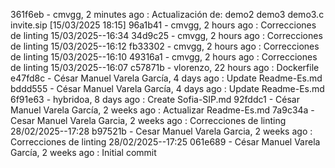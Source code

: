 361f6eb - cmvgg, 2 minutes ago : Actualización de: demo2 demo3 demo3.c invite.sip  [15/03/2025 18:15]
96a1b41 - cmvgg, 2 hours ago : Correcciones de linting 15/03/2025--16:34
34d9c25 - cmvgg, 2 hours ago : Correcciones de linting 15/03/2025--16:12
fb33302 - cmvgg, 2 hours ago : Correcciones de linting 15/03/2025--16:10
49316a1 - cmvgg, 2 hours ago : Correcciones de linting 15/03/2025--16:07
c57871b - vlorenzo, 22 hours ago : Dockerfile
e47fd8c - César Manuel Varela García, 4 days ago : Update Readme-Es.md
bddd555 - César Manuel Varela García, 4 days ago : Update Readme-Es.md
6f91e63 - hybridoa, 8 days ago : Create Sofia-SIP.md
92fddc1 - César Manuel Varela García, 2 weeks ago : Actualizar Readme-Es.md
7a9c34a - Cesar Manuel Varela Garcia, 2 weeks ago : Correcciones de linting 28/02/2025--17:28
b97521b - Cesar Manuel Varela Garcia, 2 weeks ago : Correcciones de linting 28/02/2025--17:25
061e689 - César Manuel Varela García, 2 weeks ago : Initial commit